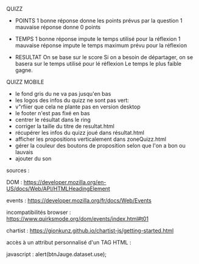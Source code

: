 QUIZZ

- POINTS
1 bonne réponse donne les points prévus par la question
1 mauvaise réponse donne 0 points

- TEMPS
1 bonne réponse impute le temps utilisé pour la réflexion
1 mauvaise réponse impute le temps maximum prévu pour la réflexion

- RESULTAT
On se base sur le score
Si on a besoin de départager, on se basera sur le temps utilisé pour lé réflexion
Le temps le plus faible gagne.

QUIZZ MOBILE 


- le fond gris du <card> ne va pas jusqu'en bas
- les logos des infos du quizz ne sont pas vert: 
- v"rfiier que cela ne plante pas en version desktop
- le footer n'est pas fixé en bas
- centrer le résultat dans le ring
- corriger la taille du titre de resultat.html
- récupérer les infos du quizz joué dans résultat.html
- afficher les propositions verticalement dans zoneQuizz.html
- gérer la couleur des boutons de proposition selon que l'on a bon ou lauvais
- ajouter du son


sources :

DOM : 
https://developer.mozilla.org/en-US/docs/Web/API/HTMLHeadingElement

events :
https://developer.mozilla.org/fr/docs/Web/Events

incompatibilités browser :
https://www.quirksmode.org/dom/events/index.html#t01

chartist :
https://gionkunz.github.io/chartist-js/getting-started.html


accès à un attribut personnalisé d'un TAG
HTML : <div id="jauge" class="progress-bar"  data-use="esd">
javascript : 	alert(btnJauge.dataset.use);


  <div class="ring red"></div>
      <div class="ring orange"></div>
      <div class="ring blue"></div>
      <div class="ring green"></div>
